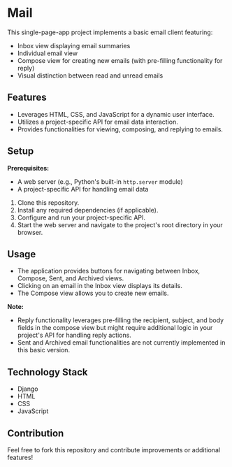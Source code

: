 # Mail 

This single-page-app project implements a basic email client featuring:

* Inbox view displaying email summaries
* Individual email view
* Compose view for creating new emails (with pre-filling functionality for reply)
* Visual distinction between read and unread emails

## Features

* Leverages HTML, CSS, and JavaScript for a dynamic user interface.
* Utilizes a project-specific API for email data interaction.
* Provides functionalities for viewing, composing, and replying to emails.

## Setup

**Prerequisites:**

* A web server (e.g., Python's built-in `http.server` module)
* A project-specific API for handling email data

1. Clone this repository.
2. Install any required dependencies (if applicable).
3. Configure and run your project-specific API.
4. Start the web server and navigate to the project's root directory in your browser.

## Usage

* The application provides buttons for navigating between Inbox, Compose, Sent, and Archived views.
* Clicking on an email in the Inbox view displays its details.
* The Compose view allows you to create new emails.

**Note:**

* Reply functionality leverages pre-filling the recipient, subject, and body fields in the compose view but might require additional logic in your project's API for handling reply actions.
* Sent and Archived email functionalities are not currently implemented in this basic version.


## Technology Stack

* Django
* HTML
* CSS
* JavaScript

## Contribution

Feel free to fork this repository and contribute improvements or additional features!
